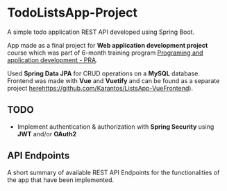 # TodoListsApp-Project
A simple todo application REST API developed using Spring Boot. 

App made as a final project for **Web application development project** course which was part of 6-month training program [Programing and application development - PRA](https://www.fis.unm.si/studijski-programi/polletna-izobrazevanja/). 

Used **Spring Data JPA** for CRUD operations on a **MySQL** database. Frontend was made with **Vue** and **Vuetify** and can be found as a separate project [here](https://github.com/Karantos/ListsApp-VueFrontend)https://github.com/Karantos/ListsApp-VueFrontend). 

## TODO
* Implement authentication & authorization with **Spring Security** using **JWT** and/or **OAuth2**

## API Endpoints
A short summary of available REST API Endpoints for the functionalities of the app that have been implemented.

